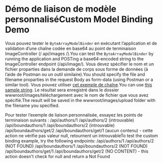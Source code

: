 # <a name="custom-model-binding-demo"></a><span data-ttu-id="7797f-101">Démo de liaison de modèle personnalisé</span><span class="sxs-lookup"><span data-stu-id="7797f-101">Custom Model Binding Demo</span></span>

<span data-ttu-id="7797f-102">Vous pouvez tester le `ByteArrayModelBinder` en exécutant l’application et de validation d’une chaîne codée en base64 au point de terminaison ImageController (/ api/images /).</span><span class="sxs-lookup"><span data-stu-id="7797f-102">You can test the `ByteArrayModelBinder` by running the application and POSTing a base64-encoded string to the ImageController endpoint (/api/image/).</span></span> <span data-ttu-id="7797f-103">Vous devez spécifier le nom et un fichier proparties dans la demande de corps sous forme de données (à l’aide de Postman ou un outil similaire).</span><span class="sxs-lookup"><span data-stu-id="7797f-103">You should specify the file and filename proparties in the request Body as form-data (using Postman or a similar tool).</span></span> <span data-ttu-id="7797f-104">Vous pouvez utiliser [cet exemple de chaîne](Base64String.txt).</span><span class="sxs-lookup"><span data-stu-id="7797f-104">You can use [this sample string](Base64String.txt).</span></span> <span data-ttu-id="7797f-105">Le résultat sera enregistré dans le dossier wwwroot/images/téléchargement avec le nom de fichier que vous avez spécifié.</span><span class="sxs-lookup"><span data-stu-id="7797f-105">The result will be saved in the wwwroot/images/upload folder with the filename you specified.</span></span>

<span data-ttu-id="7797f-106">Pour tester l’exemple de liaison personnalisée, essayez les points de terminaison suivants : /api/authors/1 /api/authors/2 (introuvable) /api/boundauthors/1 /api/boundauthors/2 (introuvable) /api/boundauthors/get/2 /api/boundauthors/get/1 (aucun contenu) - cette action ne vérifie pas valeur null, retournent un introuvable</span><span class="sxs-lookup"><span data-stu-id="7797f-106">To test the custom binding example, try the following endpoints: /api/authors/1 /api/authors/2 (NOT FOUND) /api/boundauthors/1 /api/boundauthors/2 (NOT FOUND) /api/boundauthors/get/1 /api/boundauthors/get/2 (NO CONTENT) - this action doesn't check for null and return a Not Found</span></span>

